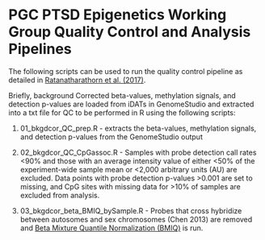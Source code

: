 # PGC PTSD Epigenetics Working Group Quality Control and Analysis Pipelines

The following scripts can be used to run the quality control pipeline as detailed in [Ratanatharathorn et al. (2017)](https://onlinelibrary.wiley.com/doi/abs/10.1002/ajmg.b.32568). 

Briefly, background Corrected beta-values, methylation signals, and detection p-values are loaded from iDATs in GenomeStudio and extracted into a txt file for QC to be performed in R using the following scripts:

1. 01_bkgdcor_QC_prep.R - extracts the beta-values, methylation signals, and detection p-values from the GenomeStudio output

2. 02_bkgdcor_QC_CpGassoc.R - Samples with probe detection call rates <90% and those with an average intensity value of either <50% of the experiment-wide sample mean or <2,000 arbitrary units (AU) are excluded. Data points with probe detection p-values >0.001 are set to missing, and CpG sites with missing data for >10% of samples are excluded from analysis.  

3. 03_bkgdcor_beta_BMIQ_bySample.R - Probes that cross hybridize between autosomes and sex chromosomes (Chen 2013) are removed and [Beta Mixture Quantile Normalization (BMIQ)](https://academic.oup.com/bioinformatics/article/29/2/189/204142) is run.
